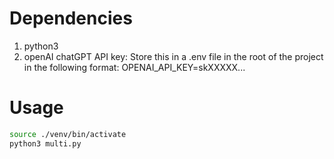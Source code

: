 # Dependencies
1. python3
1. openAI chatGPT API key:
Store this in a .env file in the root of the project in the following format:
  OPENAI_API_KEY=skXXXXX...

# Usage

```bash
source ./venv/bin/activate
python3 multi.py
```
